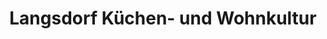 ---
title: "Langsdorf Küchen- und Wohnkultur"
url: /linden/langsdorf-kuechen-und-wohnkultur/
shop: Küchen
---
